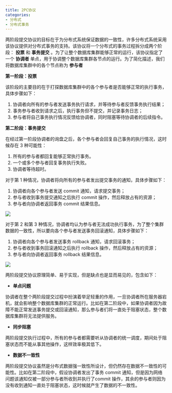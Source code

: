 ```yaml
---
title: 2PC协议
categories: 
- 分布式
- 分布式事务
---
```


两阶段提交协议的目标在于为分布式系统保证数据的一致性，许多分布式系统采用该协议提供对分布式事务的支持。该协议将一个分布式的事务过程拆分成两个阶段： **投票** 和 **事务提交** 。为了让整个数据库集群能够正常的运行，该协议指定了一个 **协调者** 单点，用于协调整个数据库集群各节点的运行。为了简化描述，我们将数据库集群中的各个节点称为 **参与者** 

**第一阶段：投票**

该阶段的主要目的在于打探数据库集群中的各个参与者是否能够正常的执行事务，具体步骤如下：

1. 协调者向所有的参与者发送事务执行请求，并等待参与者反馈事务执行结果；
2. 事务参与者收到请求之后，执行事务但不提交，并记录事务日志；
3. 参与者将自己事务执行情况反馈给协调者，同时阻塞等待协调者的后续指令。

**第二阶段：事务提交**

在经过第一阶段协调者的询盘之后，各个参与者会回复自己事务的执行情况，这时候存在 3 种可能性：

1. 所有的参与者都回复能够正常执行事务。
2. 一个或多个参与者回复事务执行失败。
3. 协调者等待超时。

对于第 1 种情况，协调者将向所有的参与者发出提交事务的通知，具体步骤如下：

1. 协调者向各个参与者发送 commit 通知，请求提交事务；
2. 参与者收到事务提交通知之后执行 commit 操作，然后释放占有的资源；
3. 参与者向协调者返回事务 commit 结果信息。

![](https://xiaoflyfish.oss-cn-beijing.aliyuncs.com/image/20201129175800.png)

对于第 2 和第 3 种情况，协调者均认为参与者无法成功执行事务，为了整个集群数据的一致性，所以要向各个参与者发送事务回滚通知，具体步骤如下：

1. 协调者向各个参与者发送事务 rollback 通知，请求回滚事务；
2. 参与者收到事务回滚通知之后执行 rollback 操作，然后释放占有的资源；
3. 参与者向协调者返回事务 rollback 结果信息。

![](https://xiaoflyfish.oss-cn-beijing.aliyuncs.com/image/20201129175903.png)

两阶段提交协议原理简单、易于实现，但是缺点也是显而易见的，包含如下：

- **单点问题**

协调者在整个两阶段提交过程中扮演着举足轻重的作用，一旦协调者所在服务器宕机，就会影响整个数据库集群的正常运行。比如在第二阶段中，如果协调者因为故障不能正常发送事务提交或回滚通知，那么参与者们将一直处于阻塞状态，整个数据库集群将无法提供服务。

- **同步阻塞**

两阶段提交执行过程中，所有的参与者都需要听从协调者的统一调度，期间处于阻塞状态而不能从事其他操作，这样效率极其低下。

- **数据不一致性**

两阶段提交协议虽然是分布式数据强一致性所设计，但仍然存在数据不一致性的可能性。比如在第二阶段中，假设协调者发出了事务 commit 通知，但是因为网络问题该通知仅被一部分参与者所收到并执行了commit 操作，其余的参与者则因为没有收到通知一直处于阻塞状态，这时候就产生了数据的不一致性。